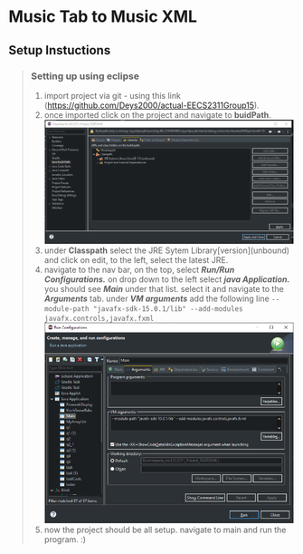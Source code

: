 # Music Tab to Music XML


## Setup Instuctions
 > ### Setting up using eclipse
 > 1.  import project via git - using this link (https://github.com/Deys2000/actual-EECS2311Group15).
 > 2.  once imported click on the project and navigate to **buidPath**. ![buidPath](buidPath.png)
 > 3.  under **Classpath** select the JRE Sytem Library\[version](unbound) and click on edit, to the left, select the latest JRE. 
 > 4.  navigate to the nav bar, on the top, select ***Run/Run Configurations.*** on drop down to the left select ***java Application.*** you should see ***Main*** under that list. select it and navigate to the ***Arguments*** tab. 
 > under ***VM arguments*** add the following line `--module-path "javafx-sdk-15.0.1/lib" --add-modules javafx.controls,javafx.fxml` ![runConfigs](runConfigs.png)
 > 5.  now the project should be all setup. navigate to main and run the program. :)
 
